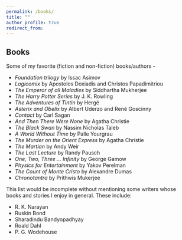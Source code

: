 ```yaml
---
permalink: /books/
title: ""
author_profile: true
redirect_from:
---
```

## Books

Some of my favorite (fiction and non-fiction) books/authors -

- *Foundation trilogy* by Issac Asimov
- *Logicomix* by Apostolos Doxiadis and Christos Papadimitriou
- *The Emperor of all Maladies* by Siddhartha Mukherjee
- *The Harry Potter Series* by J. K. Rowling
- *The Adventures of Tintin* by Hergé
- *Asterix and Obelix* by  Albert Uderzo and René Goscinny
- *Contact* by Carl Sagan
- *And Then There Were None* by Agatha Christie
- *The Black Swan* by Nassim Nicholas Taleb
- *A World Without Time* by Palle Yourgrau
- *The Murder on the Orient Express* by Agatha Christie
- *The Martian* by Andy Weir
- *The Last Lecture* by Randy Pausch
- *One, Two, Three ... Infinity* by George Gamow
- *Physics for Entertainment* by Yakov Perelman
- *The Count of Monte Cristo* by Alexandre Dumas
- *Chronotantra* by Prithwis Mukerjee

This list would be incomplete without mentioning some writers whose books and stories I enjoy in general. These include:

- R. K. Narayan
- Ruskin Bond
- Sharadindu Bandyopadhyay
- Roald Dahl
- P. G. Wodehouse
<!--stackedit_data:
eyJoaXN0b3J5IjpbLTE0NjMzODQ2MTJdfQ==
-->